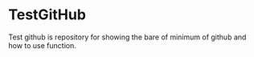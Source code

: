 # TestGitHub
Test github is repository for showing the bare of minimum of github and how to
use function.
